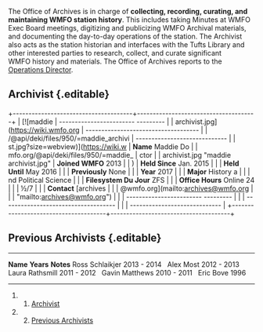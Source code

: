 The Office of Archives is in charge of **collecting, recording,
curating, and maintaining WMFO station history**. This includes taking
Minutes at WMFO Exec Board meetings, digitizing and publicizing WMFO
Archival materials, and documenting the day-to-day operations of the
station. The Archivist also acts as the station historian and interfaces
with the Tufts Library and other interested parties to research,
collect, and curate significant WMFO history and materials. The Office
of Archives reports to the [Operations
Director](https://wiki.wmfo.org/About_WMFO/Executive_Board/Operations_Dept. "Operations Dept.").

Archivist {.editable}
---------

+--------------------------------------+--------------------------------------+
| [![maddie                            |   ------------------------ --------- |
| archivist.jpg](https://wiki.wmfo.org | ------------------------------------ |
| /@api/deki/files/950/=maddie_archivi | -----------------------------        |
| st.jpg?size=webview)](https://wiki.w |   **Name**                 Maddie Do |
| mfo.org/@api/deki/files/950/=maddie_ | ctor                                 |
| archivist.jpg "maddie archivist.jpg" |   **Joined WMFO**          2013      |
| )                                    |   **Held Since**           Jan. 2015 |
|                                      |   **Held Until**           May 2016  |
|                                      |   **Previously**           None      |
|                                      |   **Year**                 2017      |
|                                      |   **Major**                History a |
|                                      | nd Political Science                 |
|                                      |   **Filesystem Du Jour**   ZFS       |
|                                      |   **Office Hours**         Online 24 |
|                                      | ½/7                                  |
|                                      |   **Contact**              [archives |
|                                      | @wmfo.org](mailto:archives@wmfo.org  |
|                                      | "mailto:archives@wmfo.org")          |
|                                      |   ------------------------ --------- |
|                                      | ------------------------------------ |
|                                      | -----------------------------        |
+--------------------------------------+--------------------------------------+

Previous Archivists {.editable}
-------------------

  ----------------- ------------- -----------
  **Name**          **Years**     **Notes**
  Ross Schlaikjer   2013 - 2014    
  Alex Most         2012 - 2013    
  Laura Rathsmill   2011 - 2012    
  Gavin Matthews    2010 - 2011    
  Eric Bove         1996           
  ----------------- ------------- -----------

1.  1. [Archivist](#Archivist)
2.  2. [Previous Archivists](#Previous_Archivists)

